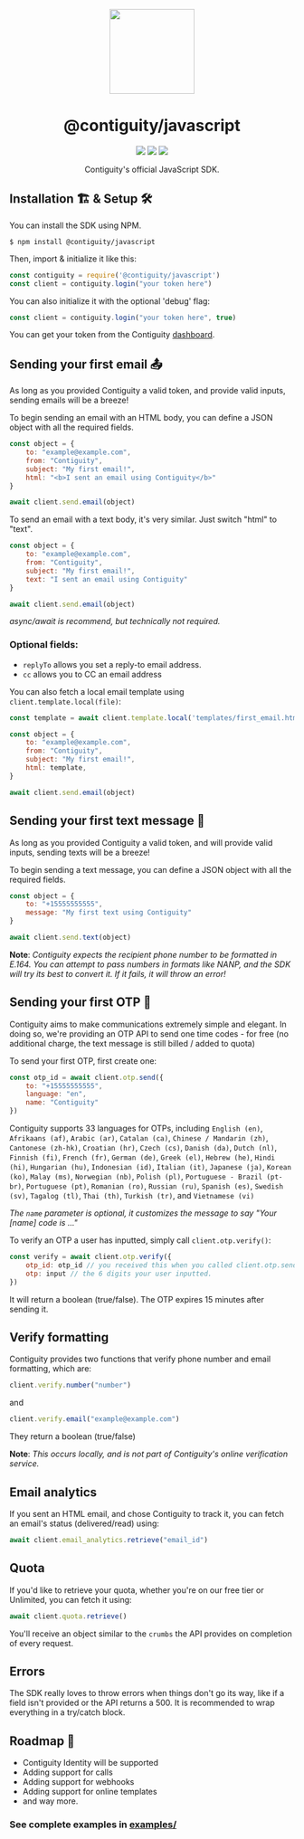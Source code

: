 <p align='center'><img src="https://contiguity.co/assets/icon-black.png" height="150px"/></p>
<h1 align='center'>@contiguity/javascript</h1>

<p align='center'>
    <img display="inline-block" src="https://img.shields.io/npm/v/@contiguity/javascript?style=for-the-badge" /> <img display="inline-block" src="https://img.shields.io/bundlephobia/minzip/@contiguity/javascript?style=for-the-badge" /> <img display="inline-block" src="https://img.shields.io/badge/Made%20with-JavaScript-yellow?style=for-the-badge" />
</p>
<p align='center'>Contiguity's official JavaScript SDK.</p>

## Installation 🏗 & Setup 🛠
You can install the SDK using NPM. 
```shell
$ npm install @contiguity/javascript
```

Then, import & initialize it like this:
```js
const contiguity = require('@contiguity/javascript')
const client = contiguity.login("your token here")
```

You can also initialize it with the optional 'debug' flag:
```js
const client = contiguity.login("your token here", true)
```

You can get your token from the Contiguity [dashboard](https://contiguity.co/dashboard).

## Sending your first email 📤

As long as you provided Contiguity a valid token, and provide valid inputs, sending emails will be a breeze!

To begin sending an email with an HTML body, you can define a JSON object with all the required fields.

```js
const object = {
    to: "example@example.com",
    from: "Contiguity",
    subject: "My first email!",
    html: "<b>I sent an email using Contiguity</b>"
}

await client.send.email(object)
```

To send an email with a text body, it's very similar. Just switch "html" to "text".
```js
const object = {
    to: "example@example.com",
    from: "Contiguity",
    subject: "My first email!",
    text: "I sent an email using Contiguity"
}

await client.send.email(object)
```

_async/await is recommend, but technically not required._

### Optional fields:
- `replyTo` allows you set a reply-to email address. 
- `cc` allows you to CC an email address

You can also fetch a local email template using `client.template.local(file)`:

```js
const template = await client.template.local('templates/first_email.html')

const object = {
    to: "example@example.com",
    from: "Contiguity",
    subject: "My first email!",
    html: template,
}

await client.send.email(object)
```

## Sending your first text message 💬

As long as you provided Contiguity a valid token, and will provide valid inputs, sending texts will be a breeze!

To begin sending a text message, you can define a JSON object with all the required fields.

```js
const object = {
    to: "+15555555555",
    message: "My first text using Contiguity"
}

await client.send.text(object)
```

**Note**: _Contiguity expects the recipient phone number to be formatted in E.164. You can attempt to pass numbers in formats like NANP, and the SDK will try its best to convert it. If it fails, it will throw an error!_

## Sending your first OTP 🔑

Contiguity aims to make communications extremely simple and elegant. In doing so, we're providing an OTP API to send one time codes - for free (no additional charge, the text message is still billed / added to quota)

To send your first OTP, first create one:
```js
const otp_id = await client.otp.send({ 
    to: "+15555555555", 
    language: "en", 
    name: "Contiguity" 
})
```
Contiguity supports 33 languages for OTPs, including `English (en)`, `Afrikaans (af)`, `Arabic (ar)`, `Catalan (ca)`, `Chinese / Mandarin (zh)`, `Cantonese (zh-hk)`, `Croatian (hr)`, `Czech (cs)`, `Danish (da)`, `Dutch (nl)`, `Finnish (fi)`, `French (fr)`, `German (de)`, `Greek (el)`, `Hebrew (he)`, `Hindi (hi)`, `Hungarian (hu)`, `Indonesian (id)`, `Italian (it)`, `Japanese (ja)`, `Korean (ko)`, `Malay (ms)`, `Norwegian (nb)`, `Polish (pl)`, `Portuguese - Brazil (pt-br)`, `Portuguese (pt)`, `Romanian (ro)`, `Russian (ru)`, `Spanish (es)`, `Swedish (sv)`, `Tagalog (tl)`, `Thai (th)`, `Turkish (tr)`, and `Vietnamese (vi)`

_The `name` parameter is optional, it customizes the message to say "Your \[name] code is ..."_

To verify an OTP a user has inputted, simply call `client.otp.verify()`:

```js
const verify = await client.otp.verify({
    otp_id: otp_id // you received this when you called client.otp.send(),
    otp: input // the 6 digits your user inputted.
})
```
It will return a boolean (true/false). The OTP expires 15 minutes after sending it.

## Verify formatting
Contiguity provides two functions that verify phone number and email formatting, which are:

```js
client.verify.number("number")
```
and
```js
client.verify.email("example@example.com")
```
They return a boolean (true/false)

**Note**: _This occurs locally, and is not part of Contiguity's online verification service._

## Email analytics
If you sent an HTML email, and chose Contiguity to track it, you can fetch an email's status (delivered/read) using:

```js
await client.email_analytics.retrieve("email_id")
```

## Quota
If you'd like to retrieve your quota, whether you're on our free tier or Unlimited, you can fetch it using:

```js
await client.quota.retrieve()
```

You'll receive an object similar to the `crumbs` the API provides on completion of every request.

## Errors
The SDK really loves to throw errors when things don't go its way, like if a field isn't provided or the API returns a 500. It is recommended to wrap everything in a try/catch block.

## Roadmap 🚦
- Contiguity Identity will be supported
- Adding support for calls
- Adding support for webhooks
- Adding support for online templates
- and way more.

### See complete examples in [examples/](https://github.com/use-contiguity/javascript/tree/main/examples)